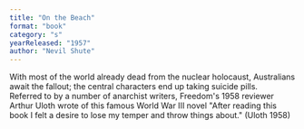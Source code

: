 ```yaml
---
title: "On the Beach"
format: "book"
category: "s"
yearReleased: "1957"
author: "Nevil Shute"
---
```

With most of the world already dead from the nuclear  holocaust, Australians await the fallout; the central characters end up taking  suicide pills.
 
Referred to by a number of anarchist writers, Freedom's  1958 reviewer Arthur Uloth wrote of this famous World War III novel "After  reading this book I felt a desire to lose my temper and throw things about." (Uloth  1958)